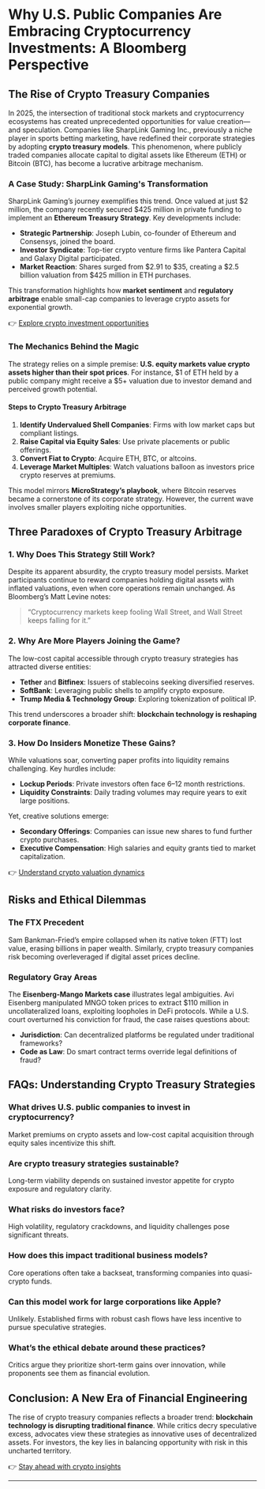 # Why U.S. Public Companies Are Embracing Cryptocurrency Investments: A Bloomberg Perspective  

## The Rise of Crypto Treasury Companies  

In 2025, the intersection of traditional stock markets and cryptocurrency ecosystems has created unprecedented opportunities for value creation—and speculation. Companies like SharpLink Gaming Inc., previously a niche player in sports betting marketing, have redefined their corporate strategies by adopting **crypto treasury models**. This phenomenon, where publicly traded companies allocate capital to digital assets like Ethereum (ETH) or Bitcoin (BTC), has become a lucrative arbitrage mechanism.  

### A Case Study: SharpLink Gaming's Transformation  

SharpLink Gaming’s journey exemplifies this trend. Once valued at just $2 million, the company recently secured $425 million in private funding to implement an **Ethereum Treasury Strategy**. Key developments include:  
- **Strategic Partnership**: Joseph Lubin, co-founder of Ethereum and Consensys, joined the board.  
- **Investor Syndicate**: Top-tier crypto venture firms like Pantera Capital and Galaxy Digital participated.  
- **Market Reaction**: Shares surged from $2.91 to $35, creating a $2.5 billion valuation from $425 million in ETH purchases.  

This transformation highlights how **market sentiment** and **regulatory arbitrage** enable small-cap companies to leverage crypto assets for exponential growth.  

👉 [Explore crypto investment opportunities](https://bit.ly/okx-bonus)  

### The Mechanics Behind the Magic  

The strategy relies on a simple premise: **U.S. equity markets value crypto assets higher than their spot prices**. For instance, $1 of ETH held by a public company might receive a $5+ valuation due to investor demand and perceived growth potential.  

#### Steps to Crypto Treasury Arbitrage  
1. **Identify Undervalued Shell Companies**: Firms with low market caps but compliant listings.  
2. **Raise Capital via Equity Sales**: Use private placements or public offerings.  
3. **Convert Fiat to Crypto**: Acquire ETH, BTC, or altcoins.  
4. **Leverage Market Multiples**: Watch valuations balloon as investors price crypto reserves at premiums.  

This model mirrors **MicroStrategy’s playbook**, where Bitcoin reserves became a cornerstone of its corporate strategy. However, the current wave involves smaller players exploiting niche opportunities.  

## Three Paradoxes of Crypto Treasury Arbitrage  

### 1. Why Does This Strategy Still Work?  

Despite its apparent absurdity, the crypto treasury model persists. Market participants continue to reward companies holding digital assets with inflated valuations, even when core operations remain unchanged. As Bloomberg’s Matt Levine notes:  
> “Cryptocurrency markets keep fooling Wall Street, and Wall Street keeps falling for it.”  

### 2. Why Are More Players Joining the Game?  

The low-cost capital accessible through crypto treasury strategies has attracted diverse entities:  
- **Tether** and **Bitfinex**: Issuers of stablecoins seeking diversified reserves.  
- **SoftBank**: Leveraging public shells to amplify crypto exposure.  
- **Trump Media & Technology Group**: Exploring tokenization of political IP.  

This trend underscores a broader shift: **blockchain technology is reshaping corporate finance**.  

### 3. How Do Insiders Monetize These Gains?  

While valuations soar, converting paper profits into liquidity remains challenging. Key hurdles include:  
- **Lockup Periods**: Private investors often face 6–12 month restrictions.  
- **Liquidity Constraints**: Daily trading volumes may require years to exit large positions.  

Yet, creative solutions emerge:  
- **Secondary Offerings**: Companies can issue new shares to fund further crypto purchases.  
- **Executive Compensation**: High salaries and equity grants tied to market capitalization.  

👉 [Understand crypto valuation dynamics](https://bit.ly/okx-bonus)  

## Risks and Ethical Dilemmas  

### The FTX Precedent  

Sam Bankman-Fried’s empire collapsed when its native token (FTT) lost value, erasing billions in paper wealth. Similarly, crypto treasury companies risk becoming overleveraged if digital asset prices decline.  

### Regulatory Gray Areas  

The **Eisenberg-Mango Markets case** illustrates legal ambiguities. Avi Eisenberg manipulated MNGO token prices to extract $110 million in uncollateralized loans, exploiting loopholes in DeFi protocols. While a U.S. court overturned his conviction for fraud, the case raises questions about:  
- **Jurisdiction**: Can decentralized platforms be regulated under traditional frameworks?  
- **Code as Law**: Do smart contract terms override legal definitions of fraud?  

## FAQs: Understanding Crypto Treasury Strategies  

### **What drives U.S. public companies to invest in cryptocurrency?**  
Market premiums on crypto assets and low-cost capital acquisition through equity sales incentivize this shift.  

### **Are crypto treasury strategies sustainable?**  
Long-term viability depends on sustained investor appetite for crypto exposure and regulatory clarity.  

### **What risks do investors face?**  
High volatility, regulatory crackdowns, and liquidity challenges pose significant threats.  

### **How does this impact traditional business models?**  
Core operations often take a backseat, transforming companies into quasi-crypto funds.  

### **Can this model work for large corporations like Apple?**  
Unlikely. Established firms with robust cash flows have less incentive to pursue speculative strategies.  

### **What’s the ethical debate around these practices?**  
Critics argue they prioritize short-term gains over innovation, while proponents see them as financial evolution.  

## Conclusion: A New Era of Financial Engineering  

The rise of crypto treasury companies reflects a broader trend: **blockchain technology is disrupting traditional finance**. While critics decry speculative excess, advocates view these strategies as innovative uses of decentralized assets. For investors, the key lies in balancing opportunity with risk in this uncharted territory.  

👉 [Stay ahead with crypto insights](https://bit.ly/okx-bonus)  

---  
